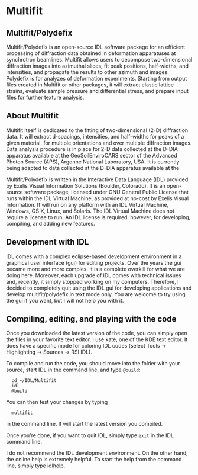 # Multifit

## Multifit/Polydefix

Multifit/Polydefix is an open-source IDL software package for an efficient 
processing of diffraction data obtained in deformation apparatuses at 
synchrotron beamlines. Multifit allows users to decompose two-dimensional 
diffraction images into azimuthal slices, fit peak positions, half-widths, 
and intensities, and propagate the results to other azimuth and images. 
Polydefix is for analyzes of deformation experiments. Starting from 
output files created in Multifit or other packages, it will extract elastic 
lattice strains, evaluate sample pressure and differential stress,
and prepare input files for further texture analysis..

## About Multifit

Multifit itself is dedicated to the fitting of two-dimensional (2-D) 
diffraction data. It will extract d-spacings, intensities, and half-widths 
for peaks of a given material, for multiple orientations and over multiple 
diffraction images. Data analysis procedure is in place for 2-D data collected 
at the D-DIA apparatus available at the GeoSoilEnviroCARS sector of the 
Advanced Photon Source (APS), Argonne National Laboratory, USA. It is currently 
being adapted to data collected at the D-DIA apparatus available at the 

Multifit/Polydefix is written in the Interactive Data Language (IDL) provided 
by Exelis Visual Information Solutions (Boulder, Colorado). It is an 
open-source software package, licensed under GNU General Public License that 
runs within the IDL Virtual Machine, as provided at no-cost by Exelis Visual 
Information. It will run on any platform with an IDL Virtual Machine,
Windows, OS X, Linux, and Solaris. The IDL Virtual Machine does not require a 
license to run. An IDL license is required, however, for developing, compiling, 
and adding new features.

## Development with IDL

IDL comes with a complex eclipse-based development environment in a graphical user 
interface (gui) for editing projects. Over the years the gui became more and more 
complex. It is a complete overkill for what we are doing here. Moreover, each upgrade 
of IDL comes with technical issues and, recently, it simply stopped working on my 
computers. Therefore, I decided to completely quit using the IDL gui for developing 
applications and develop multifit/polydefix in text mode only. You are welcome to try 
using the gui if you want, but I will not help you with it. 

## Compiling, editing, and playing with the code

Once you downloaded the latest version of the code, you can simply open the 
files in your favorite text editor. I use kate, one of the KDE text editor. 
It does have a specific mode for coloring IDL codes (select Tools -> Highlighting 
-> Sources -> RSI IDL).

To compile and run the code, you should move into the folder with your source, 
start IDL in the command line, and type `@build`:
```
  cd ~/IDL/Multifit
  idl
  @build
```
You can then test your changes by typing
```
  multifit
```
in the command line. It will start the latest version you compiled.

Once you're done, if you want to quit IDL, simply type `exit` in the IDL command line.

I do not recommend the IDL development environment. On the other hand, the online help 
is extremely helpful. To start the help from the command line, simply type idlhelp. 
